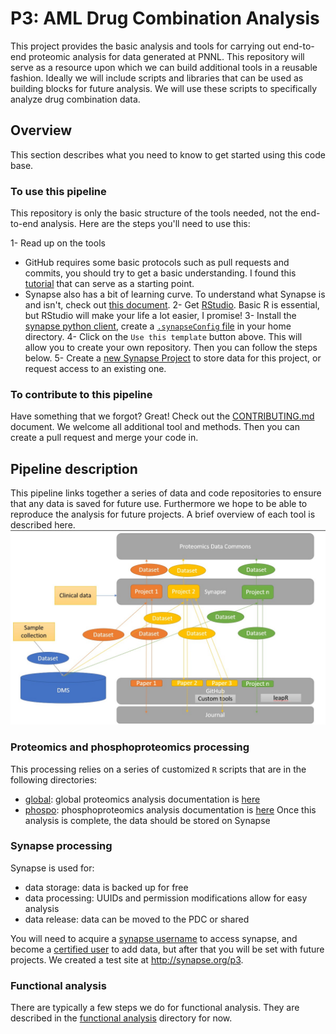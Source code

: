 # P3: AML Drug Combination Analysis
This project provides the basic analysis and tools for carrying out end-to-end proteomic analysis for data generated at PNNL. This repository will serve as a resource upon which we can build additional tools in a reusable fashion. Ideally we will include scripts and libraries that can be used as building blocks for future analysis. We will use these scripts to specifically analyze drug combination data.

## Overview

This section describes what you need to know to get started using this code base.

### To use this pipeline
This repository is only the basic structure of the tools needed, not the end-to-end analysis. Here are the steps you'll need to use this:

1- Read up on the tools
  - GitHub requires some basic protocols such as pull requests and commits, you should try to get a basic understanding. I found this [tutorial](https://medium.com/@jonathanmines/the-ultimate-github-collaboration-guide-df816e98fb67) that can serve as a starting point. 
  - Synapse also has a bit of learning curve. To understand what Synapse is and isn't, check out [this document](https://docs.synapse.org/articles/getting_started.html).
2- Get [RStudio](http://rstudio.org). Basic R is essential, but RStudio will make your life a lot easier, I promise!
3- Install the [synapse python client](https://python-docs.synapse.org/build/html/index.html), create a [`.synapseConfig` file](https://python-docs.synapse.org/build/html/Credentials.html) in your home directory.
4- Click on the `Use this template` button above. This will allow you to create your own repository. Then you can follow the steps below.
5- Create a [new Synapse Project](https://docs.synapse.org/articles/getting_started.html#making-and-managing-projects-in-synapse) to store data for this project, or request access to an existing one. 

### To contribute to this pipeline
Have something that we forgot? Great! Check out the [CONTRIBUTING.md](./CONTRIBUTING.md) document. We welcome all additional tool and methods. Then you can create a pull request and merge your code in.

## Pipeline description
This pipeline links together a series of data and code repositories to ensure that any data is saved for future use. Furthermore we hope to be able to reproduce the analysis for future projects. A brief overview of each tool is described here.
![arch](./img/arch.jpg)

### Proteomics and phosphoproteomics processing
This processing relies on a series of customized `R` scripts that are in the following directories:
- [global](./global): global proteomics analysis documentation is [here](./global/README.md)
- [phospo](./phospho): phosphoproteomics analysis documentation is [here](./global/README.md)
Once this analysis is complete, the data should be stored on Synapse

### Synapse processing
Synapse is used for:
- data storage: data is backed up for free
- data processing: UUIDs and permission modifications allow for easy analysis
- data release: data can be moved to the PDC or shared

You will need to acquire a [synapse username](http://synapse.org/register) to access synapse, and become a [certified user](https://docs.synapse.org/articles/accounts_certified_users_and_profile_validation.html) to add data, but after that you will be set with future projects. We created a test site at http://synapse.org/p3. 

### Functional analysis
There are typically a few steps we do for functional analysis. They are described in the [functional analysis](./functional) directory for now. 

